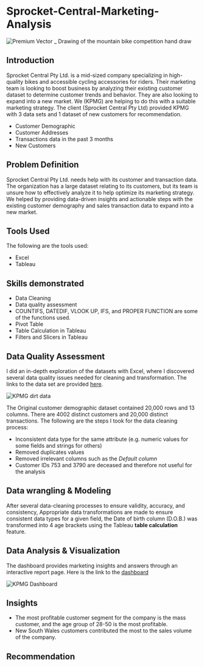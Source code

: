 # Sprocket-Central-Marketing-Analysis
![Premium Vector _ Drawing of the mountain bike competition hand draw](https://github.com/Emmanuelson321/Sprocket-Central-Analysis/assets/134542481/8cdd1b93-0cd8-4669-9a94-1739afa733a5)


## Introduction
Sprocket Central Pty Ltd. is a mid-sized company specializing in high-quality bikes and accessible cycling accessories for riders. Their marketing team is looking to boost business by analyzing their existing customer dataset to determine customer trends and behavior. They are also looking to expand into a new market.
We (KPMG) are helping to do this with a suitable marketing strategy.
The client (Sprocket Central Pty Ltd) provided KPMG with 3 data sets and 1 dataset of new customers for recommendation.

- Customer Demographic 
- Customer Addresses
- Transactions data in the past 3 months
- New Customers

## Problem Definition
Sprocket Central Pty Ltd. needs help with its customer and transaction data. The organization has a large dataset relating to its customers, but its team is unsure how to effectively analyze it to help optimize its marketing strategy. We helped by providing data-driven insights and actionable steps with the existing customer demography and sales transaction data to expand into a new market.

## Tools Used
The following are the tools used:
- Excel
- Tableau

## Skills demonstrated
- Data Cleaning
- Data quality assessment
- COUNTIFS, DATEDIF, VLOOK UP, IFS, and PROPER FUNCTION are some of the functions used.
- Pivot Table
- Table Calculation in Tableau
- Filters and Slicers in Tableau

## Data Quality Assessment
I did an in-depth exploration of the datasets with Excel, where I discovered several data quality issues needed for cleaning and transformation. The links to the data set are provided [here](https://cdn-assets.theforage.com/vinternship_modules/kpmg_data_analytics/KPMG_VI_New_raw_data_update_final.xlsx).

![KPMG dirt data](https://github.com/Emmanuelson321/Sprocket-Central-Analysis/assets/134542481/5706e868-a63e-4d41-b633-a45dfe2e474d)

The Original customer demographic dataset contained 20,000 rows and 13 columns. There are 4002 distinct customers and 20,000 distinct transactions. The following are the steps I took for the data cleaning process:
- Inconsistent data type for the same attribute (e.g. numeric values for some fields and strings for others)
- Removed duplicates values
- Removed irrelevant columns such as the _Default column_
- Customer IDs 753 and 3790 are deceased and therefore not useful for the analysis

## Data wrangling & Modeling
After several data-cleaning processes to ensure validity, accuracy, and consistency, Appropriate data transformations are made to ensure consistent data types for a given field, the Date of birth column (D.O.B.) was transformed into 4 age brackets using the Tableau **table calculation** feature.

## Data Analysis & Visualization
The dashboard provides marketing insights and answers through an interactive report page. Here is the link to the [dashboard](https://public.tableau.com/shared/NWN4RCXC6?:display_count=n&:origin=viz_share_link)

![KPMG Dashboard](https://github.com/Emmanuelson321/Sprocket-Central-Analysis/assets/134542481/a1fa70f8-81da-45eb-9848-4f9952021b85)

## Insights
- The most profitable customer segment for the company is the mass customer, and the age group of 28-50 is the most profitable.
- New South Wales customers contributed the most to the sales volume of the company.

## Recommendation
